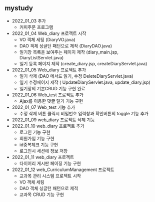 ## mystudy

* 2022_01_03 추가
   * 커피주문 프로그램
* 2022_01_04 Web_diary 프로젝트 시작
   * VO 객체 세팅 (DiaryVO.java)
   * DAO 객체 싱글턴 패턴으로 제작 (DiaryDAO.java)
   * 일기장 목록을 보여주는 페이지 제작 (diary_main.jsp, DiaryListServlet.java)
   * 일기 등록 페이지 제작 (create_diary.jsp, createDiaryServlet.java)
* 2022_01_05 Web_diary 프로젝트 추가
   * 일기 삭제 (DAO 메서드 읽기, 수정 DeleteDiaryServlet.java)
   * 일기 수정페이지 제작 ( UpdateDiaryServlet.java, update_diary.jsp) 
   * 일기장의 기본CRUD 기능 구현 완료
* 2022_01_06 Web_test 프로젝트 추가
   * Ajax를 이용한 댓글 달기 기능 구현
* 2022_01_07 Web_test 기능 추가
   * 수정 삭제 버튼 클릭시 비밀번호 입력창과 확인버튼의 toggle 기능 추가 
* 2022_01_09 web_diary 프로젝트 삭제 기능
* 2022_01_10 web_diary 프로젝트 추가
   * 로그인 기능 구현
   * 회원가입 기능 구현
   * id중복체크 기능 구현
   * 로그인시 세션에 정보 저장
* 2022_01_11 web_diary 프로젝트 
   * 다이어리 게시판 페이징 기능 구현
* 2022_01_12 web_CurriculumManagement 프로젝트
   * 교과목 관리 시스템 프로젝트 시작 
   * VO 객체 세팅
   * DAO 객체 싱글턴 패턴으로 제적
   * 교과목 CRUD 기능 구현 
   
